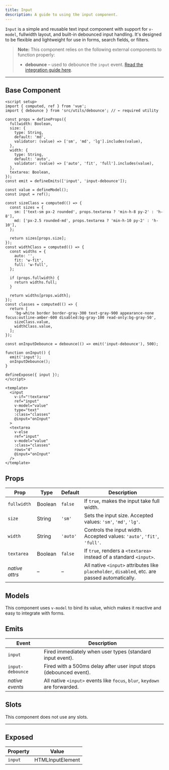 ```yaml
---
title: Input  
description: A guide to using the input component.
---
```


`Input` is a simple and reusable text input component with support for `v-model`, fullwidth layout, and built-in debounced input handling. It's designed to be flexible and lightweight for use in forms, search fields, or filters.

> **Note:** This component relies on the following external components to function properly:
> * **debounce** – used to debounce the `input` event. [Read the integration guide here](/utils/debounce).

---

## Base Component

```vue
<script setup>
import { computed, ref } from 'vue';
import { debounce } from 'src/utils/debounce'; // ← required utility

const props = defineProps({
  fullwidth: Boolean,
  size: {
    type: String,
    default: 'md',
    validator: (value) => ['sm', 'md', 'lg'].includes(value),
  },
  width: {
    type: String,
    default: 'auto',
    validator: (value) => ['auto', 'fit', 'full'].includes(value),
  },
  textarea: Boolean,
});
const emit = defineEmits(['input', 'input-debounce']);

const value = defineModel();
const input = ref();

const sizeClass = computed(() => {
  const sizes = {
    sm: ['text-sm px-2 rounded', props.textarea ? 'min-h-8 py-2' : 'h-8'],
    md: ['px-2.5 rounded-md', props.textarea ? 'min-h-10 py-2' : 'h-10'],
  };

  return sizes[props.size];
});
const widthClass = computed(() => {
  const widths = {
    auto: '',
    fit: 'w-fit',
    full: 'w-full',
  };

  if (props.fullwidth) {
    return widths.full;
  }

  return widths[props.width];
});
const classes = computed(() => {
  return [
    'bg-white border border-gray-300 text-gray-900 appearance-none focus:outline-amber-600 disabled:bg-gray-100 read-only:bg-gray-50',
    sizeClass.value,
    widthClass.value,
  ];
});

const onInputDebounce = debounce(() => emit('input-debounce'), 500);

function onInput() {
  emit('input');
  onInputDebounce();
}

defineExpose({ input });
</script>

<template>
  <input
    v-if="!textarea"
    ref="input"
    v-model="value"
    type="text"
    :class="classes"
    @input="onInput"
  >
  <textarea
    v-else
    ref="input"
    v-model="value"
    :class="classes"
    rows="4"
    @input="onInput"
  />
</template>
```

## Props

| Prop           | Type    | Default  | Description                                                                                    |
| -------------- | ------- | -------- | ---------------------------------------------------------------------------------------------- |
| `fullwidth`    | Boolean | `false`  | If `true`, makes the input take full width.                                                    |
| `size`         | String  | `'sm'`   | Sets the input size. Accepted values: `'sm'`, `'md'`, `'lg'`.                                  |
| `width`        | String  | `'auto'` | Controls the input width. Accepted values: `'auto'`, `'fit'`, `'full'`.                        |
| `textarea`     | Boolean | `false`  | If `true`, renders a `<textarea>` instead of a standard `<input>`.                             |
| *native attrs* | –       | –        | All native `<input>` attributes like `placeholder`, `disabled`, etc. are passed automatically. |

## Models

This component uses `v-model` to bind its value, which makes it reactive and easy to integrate with forms.

## Emits

| Event            | Description                                                                |
| ---------------- | -------------------------------------------------------------------------- |
| `input`          | Fired immediately when user types (standard input event).                  |
| `input-debounce` | Fired with a 500ms delay after user input stops (debounced event).         |
| *native events*  | All native `<input>` events like `focus`, `blur`, `keydown` are forwarded. |

## Slots

This component does not use any slots.

---

## Exposed

| Property | Value        |
| ------------ | ---------------- |
| `input`      | HTMLInputElement |
